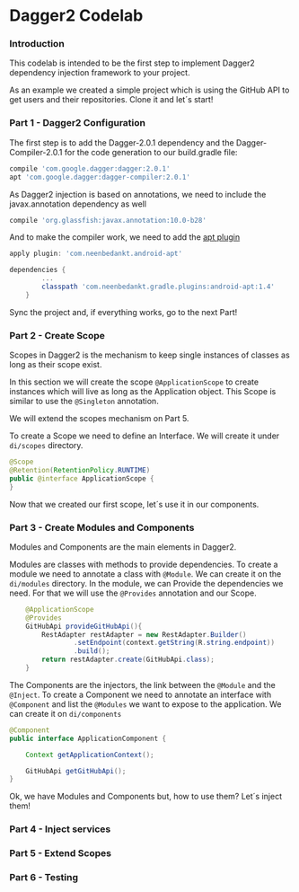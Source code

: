# Dagger2 Codelab

### Introduction
This codelab is intended to be the first step to implement Dagger2 dependency injection framework to your project.

As an example we created a simple project which is using the GitHub API to get users and their repositories. Clone it and let´s start!

### Part 1 - Dagger2 Configuration
The first step is to add the Dagger-2.0.1 dependency and the Dagger-Compiler-2.0.1 for the code generation to our build.gradle file:

```groovy
compile 'com.google.dagger:dagger:2.0.1'
apt 'com.google.dagger:dagger-compiler:2.0.1'
```

As Dagger2 injection is based on annotations, we need to include the javax.annotation dependency as well

```groovy
compile 'org.glassfish:javax.annotation:10.0-b28'
```

And to make the compiler work, we need to add the [apt plugin][apt]

```groovy
apply plugin: 'com.neenbedankt.android-apt'

dependencies {
		...
		classpath 'com.neenbedankt.gradle.plugins:android-apt:1.4'
	}
```

Sync the project and, if everything works, go to the next Part!

### Part 2 - Create Scope

Scopes in Dagger2 is the mechanism to keep single instances of classes as long as their scope exist.

In this section we will create the scope `@ApplicationScope` to create instances which will live as long as the Application object. This Scope is similar to use the `@Singleton` annotation.

We will extend the scopes mechanism on Part 5.

To create a Scope we need to define an Interface. We will create it under `di/scopes` directory.

```java
@Scope
@Retention(RetentionPolicy.RUNTIME)
public @interface ApplicationScope {
}
```

Now that we created our first scope, let´s use it in our components.

### Part 3 - Create Modules and Components

Modules and Components are the main elements in Dagger2.

Modules are classes with methods to provide dependencies. To create a module we need to annotate a class with `@Module`. We can create it on the `di/modules` directory. In the module, we can Provide the dependencies we need. For that we will use the `@Provides` annotation and our Scope.

```java
	@ApplicationScope
	@Provides
	GitHubApi provideGitHubApi(){
		RestAdapter restAdapter = new RestAdapter.Builder()
				.setEndpoint(context.getString(R.string.endpoint))
				.build();
		return restAdapter.create(GitHubApi.class);
	}
```

The Components are the injectors, the link between the `@Module` and the `@Inject`. To create a Component we need to annotate an interface with `@Component` and list the `@Modules` we want to expose to the application. We can create it on `di/components`

```java
@Component
public interface ApplicationComponent {

	Context getApplicationContext();

	GitHubApi getGitHubApi();
}
```

Ok, we have Modules and Components but, how to use them? Let´s inject them!

### Part 4 - Inject services

### Part 5 - Extend Scopes

### Part 6 - Testing


[apt]: https://bitbucket.org/hvisser/android-apt